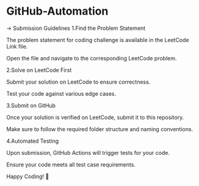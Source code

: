 # GitHub-Automation
-> Submission Guidelines
1.Find the Problem Statement

  The problem statement for coding challenge is available in the LeetCode Link file.

  Open the file and navigate to the corresponding LeetCode problem.

2.Solve on LeetCode First

  Submit your solution on LeetCode to ensure correctness.

  Test your code against various edge cases.

3.Submit on GitHub

  Once your solution is verified on LeetCode, submit it to this repository.

  Make sure to follow the required folder structure and naming conventions.

4.Automated Testing

  Upon submission, GitHub Actions will trigger tests for your code.

  Ensure your code meets all test case requirements.

Happy Coding! 🚀

